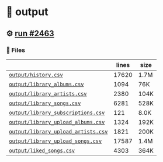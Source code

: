 # 📝  output 

## ⚙️ [run #2463](https://github.com/jwenerd/ytm-dl/actions/runs/11315612769)

### 📁 Files

|                                                                         |lines|size|
|-------------------------------------------------------------------------|-----|----|
|[`output/history.csv` ](output/history.csv)                              |17620|1.7M|
|[`output/library_albums.csv` ](output/library_albums.csv)                |1094 |76K |
|[`output/library_artists.csv` ](output/library_artists.csv)              |2380 |104K|
|[`output/library_songs.csv` ](output/library_songs.csv)                  |6281 |528K|
|[`output/library_subscriptions.csv` ](output/library_subscriptions.csv)  |121  |8.0K|
|[`output/library_upload_albums.csv` ](output/library_upload_albums.csv)  |1324 |192K|
|[`output/library_upload_artists.csv` ](output/library_upload_artists.csv)|1821 |200K|
|[`output/library_upload_songs.csv` ](output/library_upload_songs.csv)    |17587|1.4M|
|[`output/liked_songs.csv` ](output/liked_songs.csv)                      |4303 |364K|